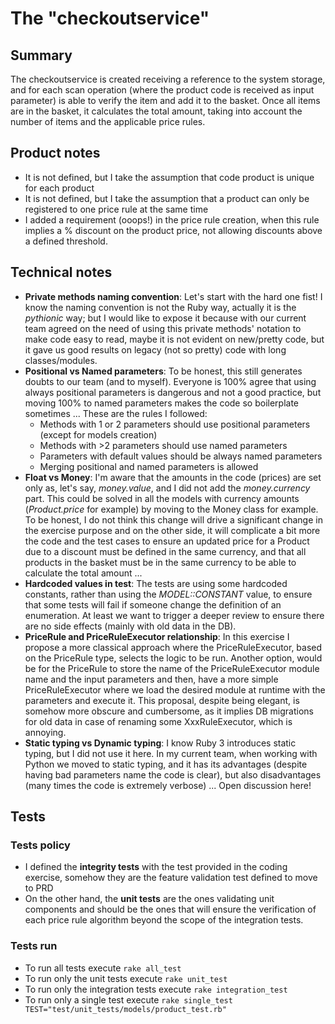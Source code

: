 # The "checkoutservice"

## Summary
The checkoutservice is created receiving a reference to the system storage, and for each scan operation (where the product
code is received as input parameter) is able to verify the item and add it to the basket. Once all items are in the basket, 
it calculates the total amount, taking into account the number of items and the applicable price rules.

## Product notes
- It is not defined, but I take the assumption that code product is unique for each product
- It is not defined, but I take the assumption that a product can only be registered to one price rule at the same time
- I added a requirement (ooops!) in the price rule creation, when this rule implies a % discount on the product price, 
not allowing discounts above a defined threshold.

## Technical notes
- **Private methods naming convention**: Let's start with the hard one fist! I know the naming convention is not the Ruby 
way, actually it is the _pythionic_ way; but I would like to expose it because with our current team agreed on the need 
of using this private methods' notation to make code easy to read, maybe it is not evident on new/pretty code, but it gave 
us good results on legacy (not so pretty) code with long classes/modules.
- **Positional vs Named parameters**: To be honest, this still generates doubts to our team (and to myself). Everyone is 
100% agree that using always positional parameters is dangerous and not a good practice, but moving 100% to named parameters makes 
the code so boilerplate sometimes ... These are the rules I followed:
  - Methods with 1 or 2 parameters should use positional parameters (except for models creation)
  - Methods with >2 parameters should use named parameters
  - Parameters with default values should be always named parameters
  - Merging positional and named parameters is allowed
- **Float vs Money**: I'm aware that the amounts in the code (prices) are set only as, let's say, _money.value_, and I did 
not add the _money.currency_ part. This could be solved in all the models with currency amounts (_Product.price_ for example) 
by moving to the Money class for example. To be honest, I do not think this change will drive a significant change in the 
exercise purpose and on the other side, it will complicate a bit more the code and the test cases to ensure an updated 
price for a Product due to a discount must be defined in the same currency, and that all products in the basket must be in the same currency 
to be able to calculate the total amount ...
- **Hardcoded values in test**: The tests are using some hardcoded constants, rather than using the _MODEL::CONSTANT_ value, 
to ensure that some tests will fail if someone change the definition of an enumeration. At least we want to trigger 
a deeper review to ensure there are no side effects (mainly with old data in the DB).
- **PriceRule and PriceRuleExecutor relationship**: In this exercise I propose a more classical approach where the 
PriceRuleExecutor, based on the PriceRule type, selects the logic to be run. Another option, would be for the PriceRule 
to store the name of the PriceRuleExecutor module name and the input parameters and then, have a more simple PriceRuleExecutor 
where we load the desired module at runtime with the parameters and execute it. This proposal, despite being elegant, is 
somehow more obscure and cumbersome, as it implies DB migrations for old data in case of renaming some XxxRuleExecutor, 
which is annoying.
- **Static typing vs Dynamic typing**: I know Ruby 3 introduces static typing, but I did not use it here. In my current 
team, when working with Python we moved to static typing, and it has its advantages (despite having bad parameters name 
the code is clear), but also disadvantages (many times the code is extremely verbose) ... Open discussion here!

## Tests

### Tests policy
- I defined the **integrity tests** with the test provided in the coding exercise, somehow they are the feature validation
test defined to move to PRD
- On the other hand, the **unit tests** are the ones validating unit components and should be the ones that will ensure 
the verification of each price rule algorithm beyond the scope of the integration tests. 

### Tests run
- To run all tests execute ``rake all_test``
- To run only the unit tests execute ``rake unit_test``
- To run only the integration tests execute ``rake integration_test``
- To run only a single test execute ``rake single_test TEST="test/unit_tests/models/product_test.rb"``
